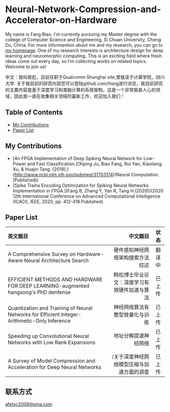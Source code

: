 # Neural-Network-Compression-and-Accelerator-on-Hardware

My name is Fang Biao. I'm currently pursuing my Master degree with the college of Computer Science and Engineering, Si Chuan University, Cheng Du, China. For more informantion about me and my research, you can go to [my homepage](https://github.com/hisrg). One of my research interests is architecture design for deep learning and neuromorphic computing. This is an exciting field where fresh ideas come out every day, so I'm collecting works on related topics. Welcome to join us!


中文：我叫房彪，目前任职于Qualcomm Shanghai site,曾就读于计算学院，四川大学. 关于我目前的研究内容您可以登陆github.com/hisrg进行浏览，我目前研究的主要内容是基于深度学习和类脑计算的系统架构，这是一个非常振奋人心的领域，因此我一直在收集相关领域的最新工作，欢迎加入我们！

## Table of Contents
 - [My Contributions](#my-contributions)
 - [Paper List](#conference-papers)

## My Contributions
- [An FPGA Implementation of Deep Spiking Neural Network for Low-Power and Fast Classification.](Xiping Ju, Biao Fang, Rui Yan, Xiaoliang Xu, & Huajin Tang. (2019).)(http://www.ncbi.nlm.nih.gov/pubmed/31703174)(Neural Computation. (Published))
- [Spike Trains Encoding Optimization for Spiking Neural Networks Implementation in FPGA.](Fang B, Zhang Y, Yan R, Tang H.(2020))(2020 12th International Conference on Advanced Computational Intelligence (ICACI), IEEE, 2020, pp. 412-418.Published)

## Paper List
| 英文题目 | 中文题目 | 状态 |
| :-----| ----: | :----: |
| A Comprehensive Survey on Hardware-Aware Neural Architecture Search | 硬件感知神经网络架构搜索方法综述 | 翻译中 |
| EFFICIENT METHODS AND HARDWARE FOR DEEP LEARNING-augmented hangsong's PhD denfense | 韩松博士毕业论文：深度学习有效硬件加速与算法 | 已上传 |
|Quantization and Training of Neural Networks for Efficient Integer-Arithmetic-Only Inference|神经网络算法有整型效量化与训练|已上传|
|Speeding up Convolutional Neural Networks with Low Rank Expansions|地址分解提速神经网络|已上传|
|A Survey of Model Compression and Acceleration for Deep Neural Networks|/关于深度神经网络模型压缩与加速方面的调查|已上传|
## 联系方式
afetsc2008@sina.com
